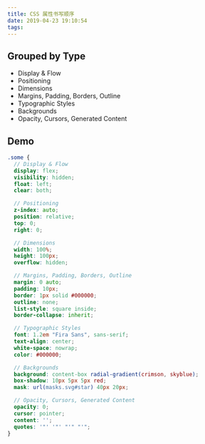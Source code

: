 ```yaml
---
title: CSS 属性书写顺序
date: 2019-04-23 19:10:54
tags:
---
```


## Grouped by Type

* Display & Flow
* Positioning
* Dimensions
* Margins, Padding, Borders, Outline
* Typographic Styles
* Backgrounds
* Opacity, Cursors, Generated Content

## Demo

``` scss
.some {
  // Display & Flow
  display: flex;
  visibility: hidden;
  float: left;
  clear: both;

  // Positioning
  z-index: auto;
  position: relative;
  top: 0;
  right: 0;

  // Dimensions
  width: 100%;
  height: 100px;
  overflow: hidden;

  // Margins, Padding, Borders, Outline
  margin: 0 auto;
  padding: 10px;
  border: 1px solid #000000;
  outline: none;
  list-style: square inside;
  border-collapse: inherit;

  // Typographic Styles
  font: 1.2em "Fira Sans", sans-serif;
  text-align: center;
  white-space: nowrap;
  color: #000000;

  // Backgrounds
  background: content-box radial-gradient(crimson, skyblue);
  box-shadow: 10px 5px 5px red;
  mask: url(masks.svg#star) 40px 20px;

  // Opacity, Cursors, Generated Content
  opacity: 0;
  cursor: pointer;
  content: '';
  quotes: '"' '"' "'" "'";
}
```
